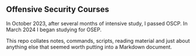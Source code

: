 ## Offensive Security Courses

In October 2023, after several months of intensive study, I passed OSCP. In March 2024 I began studying for OSEP.

This repo collates notes, commands, scripts, reading material and just about anything else that seemed worth putting into a Markdown document.
